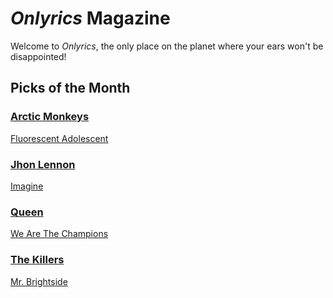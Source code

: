 # _Onlyrics_ Magazine

Welcome to _Onlyrics_, the only place on the planet where your ears won't be disappointed!



## Picks of the Month

### [Arctic Monkeys](/writer/arctic_monkeys.md)

[Fluorescent Adolescent](song/jan/fluorescent_adolescent.md)

### [Jhon Lennon](writer/john_lennon.md)

[Imagine](song/feb/imagine.md)

### [Queen](writer/queen.md)

[We Are The Champions](song/feb/we_are_the_champions.md)

### [The Killers](writer/the_killers)

[Mr. Brightside](song/jan/mr_brightside.md)

